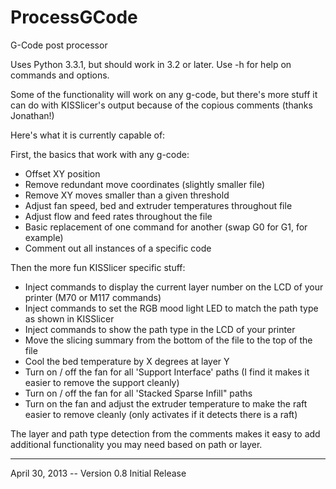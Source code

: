 ProcessGCode
============

G-Code post processor

Uses Python 3.3.1, but should work in 3.2 or later.   Use -h for help on commands and options.

Some of the functionality will work on any g-code, but there's more stuff it can do with KISSlicer's output because of the copious comments (thanks Jonathan!) 

Here's what it is currently capable of:

First, the basics that work with any g-code:

* Offset XY position
* Remove redundant move coordinates (slightly smaller file) 
* Remove XY moves smaller than a given threshold
* Adjust fan speed, bed and extruder temperatures throughout file
* Adjust flow and feed rates throughout the file
* Basic replacement of one command for another (swap G0 for G1, for example)
* Comment out all instances of a specific code

Then the more fun KISSlicer specific stuff:

* Inject commands to display the current layer number on the LCD of your printer (M70 or M117 commands)
* Inject commands to set the RGB mood light LED to match the path type as shown in KISSlicer
* Inject commands to show the path type in the LCD of your printer
* Move the slicing summary from the bottom of the file to the top of the file
* Cool the bed temperature by X degrees at layer Y
* Turn on / off the fan for all 'Support Interface' paths (I find it makes it easier to remove the support cleanly)
* Turn on / off the fan for all 'Stacked Sparse Infill" paths
* Turn on the fan and adjust the extruder temperature to make the raft easier to remove cleanly (only activates if it detects there is a raft)

The layer and path type detection from the comments makes it easy to add additional functionality you may need based on path or layer.

----------
April 30, 2013 -- Version 0.8 Initial Release


